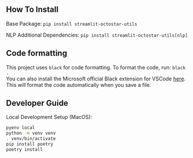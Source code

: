 ## How To Install
Base Package:
`pip install streamlit-octostar-utils`

NLP Additional Dependencies:
`pip install streamlit-octostar-utils[nlp]`

## Code formatting
This project uses `black` for code formatting. To format the code, run:
`black .` \
You can also install the Microsoft official Black extension for VSCode [here](https://marketplace.visualstudio.com/items?itemName=ms-python.black-formatter). \
This will format the code automatically when you save a file.


## Developer Guide
Local Development Setup (MacOS):
```bash
pyenv local
python -m venv venv
. venv/bin/activate
pip install poetry
poetry install
```
